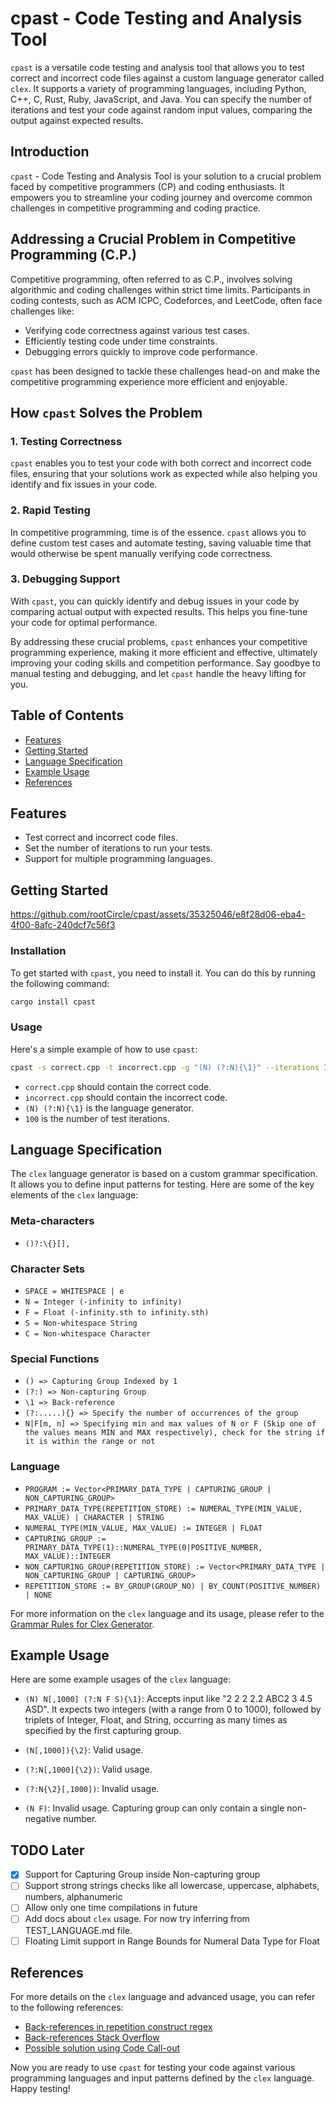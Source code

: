 # cpast - Code Testing and Analysis Tool

`cpast` is a versatile code testing and analysis tool that allows you to test correct and incorrect code files against a custom language generator called `clex`. It supports a variety of programming languages, including Python, C++, C, Rust, Ruby, JavaScript, and Java. You can specify the number of iterations and test your code against random input values, comparing the output against expected results.

## Introduction

`cpast` - Code Testing and Analysis Tool is your solution to a crucial problem faced by competitive programmers (CP) and coding enthusiasts. It empowers you to streamline your coding journey and overcome common challenges in competitive programming and coding practice.

## Addressing a Crucial Problem in Competitive Programming (C.P.)

Competitive programming, often referred to as C.P., involves solving algorithmic and coding challenges within strict time limits. Participants in coding contests, such as ACM ICPC, Codeforces, and LeetCode, often face challenges like:

- Verifying code correctness against various test cases.
- Efficiently testing code under time constraints.
- Debugging errors quickly to improve code performance.

`cpast` has been designed to tackle these challenges head-on and make the competitive programming experience more efficient and enjoyable.

## How `cpast` Solves the Problem

### 1. Testing Correctness

`cpast` enables you to test your code with both correct and incorrect code files, ensuring that your solutions work as expected while also helping you identify and fix issues in your code.

### 2. Rapid Testing

In competitive programming, time is of the essence. `cpast` allows you to define custom test cases and automate testing, saving valuable time that would otherwise be spent manually verifying code correctness.

### 3. Debugging Support

With `cpast`, you can quickly identify and debug issues in your code by comparing actual output with expected results. This helps you fine-tune your code for optimal performance.

By addressing these crucial problems, `cpast` enhances your competitive programming experience, making it more efficient and effective, ultimately improving your coding skills and competition performance. Say goodbye to manual testing and debugging, and let `cpast` handle the heavy lifting for you.

## Table of Contents

- [Features](#features)
- [Getting Started](#getting-started)
- [Language Specification](#language-specification)
- [Example Usage](#example-usage)
- [References](#references)

## Features

- Test correct and incorrect code files.
- Set the number of iterations to run your tests.
- Support for multiple programming languages.

## Getting Started

https://github.com/rootCircle/cpast/assets/35325046/e8f28d06-eba4-4f00-8afc-240dcf7c56f3

### Installation

To get started with `cpast`, you need to install it. You can do this by running the following command:

```bash
cargo install cpast
```

### Usage

Here's a simple example of how to use `cpast`:

```bash
cpast -s correct.cpp -t incorrect.cpp -g "(N) (?:N){\1}" --iterations 100
```

- `correct.cpp` should contain the correct code.
- `incorrect.cpp` should contain the incorrect code.
- `(N) (?:N){\1}` is the language generator.
- `100` is the number of test iterations.

## Language Specification

The `clex` language generator is based on a custom grammar specification. It allows you to define input patterns for testing. Here are some of the key elements of the `clex` language:

### Meta-characters

- `()?:\{}[],`

### Character Sets

- `SPACE = WHITESPACE | e`
- `N = Integer (-infinity to infinity)`
- `F = Float (-infinity.sth to infinity.sth)`
- `S = Non-whitespace String`
- `C = Non-whitespace Character`

### Special Functions

- `() => Capturing Group Indexed by 1`
- `(?:) => Non-capturing Group`
- `\1 => Back-reference`
- `(?:.....){} => Specify the number of occurrences of the group`
- `N|F[m, n] => Specifying min and max values of N or F (Skip one of the values means MIN and MAX respectively), check for the string if it is within the range or not`

### Language

- `PROGRAM := Vector<PRIMARY_DATA_TYPE | CAPTURING_GROUP | NON_CAPTURING_GROUP>`
- `PRIMARY_DATA_TYPE(REPETITION_STORE) := NUMERAL_TYPE(MIN_VALUE, MAX_VALUE) | CHARACTER | STRING`
- `NUMERAL_TYPE(MIN_VALUE, MAX_VALUE) := INTEGER | FLOAT`
- `CAPTURING_GROUP := PRIMARY_DATA_TYPE(1)::NUMERAL_TYPE(0|POSITIVE_NUMBER, MAX_VALUE)::INTEGER`
- `NON_CAPTURING_GROUP(REPETITION_STORE) := Vector<PRIMARY_DATA_TYPE | NON_CAPTURING_GROUP | CAPTURING_GROUP>`
- `REPETITION_STORE := BY_GROUP(GROUP_NO) | BY_COUNT(POSITIVE_NUMBER) | NONE`

For more information on the `clex` language and its usage, please refer to the [Grammar Rules for Clex Generator](#references).

## Example Usage

Here are some example usages of the `clex` language:

- `(N) N[,1000] (?:N F S){\1}`: Accepts input like "2 2 2 2.2 ABC2 3 4.5 ASD". It expects two integers (with a range from 0 to 1000), followed by triplets of Integer, Float, and String, occurring as many times as specified by the first capturing group.

- `(N[,1000]){\2}`: Valid usage.

- `(?:N[,1000]{\2})`: Valid usage.

- `(?:N{\2}[,1000])`: Invalid usage.

- `(N F)`: Invalid usage. Capturing group can only contain a single non-negative number.

## TODO Later

- [x] Support for Capturing Group inside Non-capturing group
- [ ] Support strong strings checks like all lowercase, uppercase, alphabets, numbers, alphanumeric
- [ ] Allow only one time compilations in future
- [ ] Add docs about `clex` usage. For now try inferring from TEST_LANGUAGE.md file.
- [ ] Floating Limit support in Range Bounds for Numeral Data Type for Float

## References

For more details on the `clex` language and advanced usage, you can refer to the following references:

- [Back-references in repetition construct regex](https://stackoverflow.com/questions/3407696/using-a-regex-back-reference-in-a-repetition-construct-n)
- [Back-references Stack Overflow](https://stackoverflow.com/questions/29728622/regex-with-backreference-as-repetition-count)
- [Possible solution using Code Call-out](https://stackoverflow.com/questions/29728622/regex-with-backreference-as-repetition-count/61898415#61898415)

Now you are ready to use `cpast` for testing your code against various programming languages and input patterns defined by the `clex` language. Happy testing!
